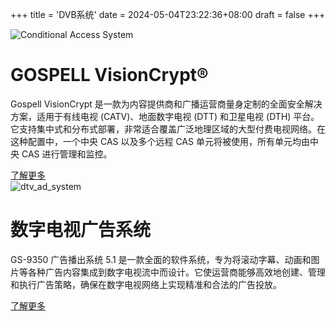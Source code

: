 +++
title = 'DVB系统'
date = 2024-05-04T23:22:36+08:00
draft = false
+++

<div class="product-list-container">
    <div class="product-list-image">
        <img src="/img/carousel/cas.png" alt="Conditional Access System">
    </div>
    <div class="product-list-details">
        <h1>GOSPELL VisionCrypt®</h1>
        <p>Gospell VisionCrypt 是一款为内容提供商和广播运营商量身定制的全面安全解决方案，适用于有线电视 (CATV)、地面数字电视 (DTT) 和卫星电视 (DTH) 平台。它支持集中式和分布式部署，非常适合覆盖广泛地理区域的大型付费电视网络。在这种配置中，一个中央 CAS 以及多个远程 CAS 单元将被使用，所有单元均由中央 CAS 进行管理和监控。</p>
        <a href="/cn/products/cas" class="product-list-button">了解更多</a>
    </div>
</div>

<div class="product-list-container">
    <div class="product-list-image">
        <img src="/img/products/dtv_ad_system.png" alt="dtv_ad_system">
    </div>
    <div class="product-list-details">
        <h1>数字电视广告系统</h1>
        <p>GS-9350 广告播出系统 5.1 是一款全面的软件系统，专为将滚动字幕、动画和图片等各种广告内容集成到数字电视流中而设计。它使运营商能够高效地创建、管理和执行广告策略，确保在数字电视网络上实现精准和合法的广告投放。</p>
        <a href="/cn/products/dtv_ad_system" class="product-list-button">了解更多</a>
    </div>
</div>